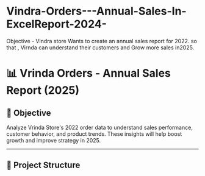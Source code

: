 # Vindra-Orders---Annual-Sales-In-ExcelReport-2024-
Objective - Vindra store Wants to create an annual sales report for 2022. so that , Virnda can understand their customers and Grow more sales in2025.
# 📊 Vrinda Orders - Annual Sales Report (2025)

## 📌 Objective
Analyze Vrinda Store's 2022 order data to understand sales performance, customer behavior, and product trends. These insights will help boost growth and improve strategy in 2025.

---

## 📁 Project Structure

